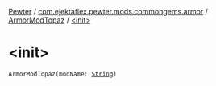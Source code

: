 [Pewter](../../index.md) / [com.ejektaflex.pewter.mods.commongems.armor](../index.md) / [ArmorModTopaz](index.md) / [&lt;init&gt;](./-init-.md)

# &lt;init&gt;

`ArmorModTopaz(modName: `[`String`](https://kotlinlang.org/api/latest/jvm/stdlib/kotlin/-string/index.html)`)`